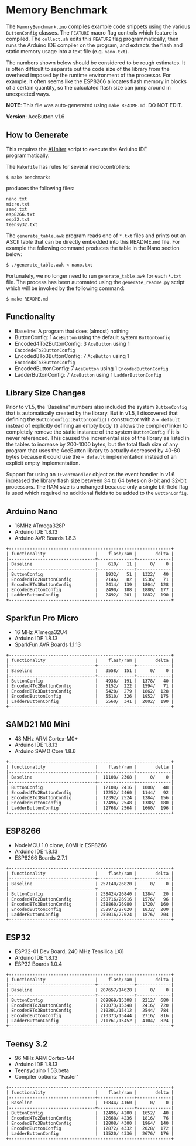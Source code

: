 # Memory Benchmark

The `MemoryBenchmark.ino` compiles example code snippets using the various
`ButtonConfig` classes. The `FEATURE` macro flag controls which feature is
compiled. The `collect.sh` edits this `FEATURE` flag programmatically, then runs
the Arduino IDE compiler on the program, and extracts the flash and static
memory usage into a text file (e.g. `nano.txt`).

The numbers shown below should be considered to be rough estimates. It is often
difficult to separate out the code size of the library from the overhead imposed
by the runtime environment of the processor. For example, it often seems like
the ESP8266 allocates flash memory in blocks of a certain quantity, so the
calculated flash size can jump around in unexpected ways.

**NOTE**: This file was auto-generated using `make README.md`. DO NOT EDIT.

**Version**: AceButton v1.6

## How to Generate

This requires the [AUniter](https://github.com/bxparks/AUniter) script
to execute the Arduino IDE programmatically.

The `Makefile` has rules for several microcontrollers:

```
$ make benchmarks
```
produces the following files:

```
nano.txt
micro.txt
samd.txt
esp8266.txt
esp32.txt
teensy32.txt
```

The `generate_table.awk` program reads one of `*.txt` files and prints out an
ASCII table that can be directly embedded into this README.md file. For example
the following command produces the table in the Nano section below:

```
$ ./generate_table.awk < nano.txt
```

Fortunately, we no longer need to run `generate_table.awk` for each `*.txt`
file. The process has been automated using the `generate_readme.py` script which
will be invoked by the following command:
```
$ make README.md
```

## Functionality

* Baseline: A program that does (almost) nothing
* ButtonConfig: 1 `AceButton` using the default system `ButtonConfig`
* Encoded4To2ButtonConfig: 3 `AceButton` using 1 `Encoded4To2ButtonConfig`
* Encoded8To3ButtonConfig: 7 `AceButton` using 1 `Encoded8To3ButtonConfig`
* EncodedButtonConfig: 7 `AceButton` using 1 `EncodedButtonConfig`
* LadderButtonConfig: 7 `AceButton` using 1 `LadderButtonConfig`

## Library Size Changes

Prior to v1.5, the 'Baseline' numbers also included the system `ButtonConfig`
that is automatically created by the library. But in v1.5, I discovered that
defining the `ButtonConfig::ButtonConfig()` constructor with a `= default`
instead of explicitly defining an empty body `{}` allows the compiler/linker
to completely remove the static instance of the system `ButtonConfig` if it is
never referenced. This caused the incremental size of the library as listed in
the tables to increase by 200-1000 bytes, but the total flash size of any
program that uses the AceButton library to actually decreased by 40-80 bytes
because it could use the `= default` implementation instead of an explicit empty
implementation.

Support for using an `IEventHandler` object as the event handler in v1.6
increased the library flash size between 34 to 64 bytes on 8-bit and 32-bit
processors. The RAM size is unchanged because only a single bit-field flag is
used which required no additional fields to be added to the `ButtonConfig`.

## Arduino Nano

* 16MHz ATmega328P
* Arduino IDE 1.8.13
* Arduino AVR Boards 1.8.3

```
+--------------------------------------------------------------+
| functionality                   |    flash/ram |       delta |
|---------------------------------+--------------+-------------|
| Baseline                        |    610/   11 |     0/    0 |
|---------------------------------+--------------+-------------|
| ButtonConfig                    |   1932/   51 |  1322/   40 |
| Encoded4To2ButtonConfig         |   2146/   82 |  1536/   71 |
| Encoded8To3ButtonConfig         |   2414/  139 |  1804/  128 |
| EncodedButtonConfig             |   2490/  188 |  1880/  177 |
| LadderButtonConfig              |   2492/  201 |  1882/  190 |
+--------------------------------------------------------------+

```

## Sparkfun Pro Micro

* 16 MHz ATmega32U4
* Arduino IDE 1.8.13
* SparkFun AVR Boards 1.1.13

```
+--------------------------------------------------------------+
| functionality                   |    flash/ram |       delta |
|---------------------------------+--------------+-------------|
| Baseline                        |   3558/  151 |     0/    0 |
|---------------------------------+--------------+-------------|
| ButtonConfig                    |   4936/  191 |  1378/   40 |
| Encoded4To2ButtonConfig         |   5152/  222 |  1594/   71 |
| Encoded8To3ButtonConfig         |   5420/  279 |  1862/  128 |
| EncodedButtonConfig             |   5510/  326 |  1952/  175 |
| LadderButtonConfig              |   5560/  341 |  2002/  190 |
+--------------------------------------------------------------+

```

## SAMD21 M0 Mini

* 48 MHz ARM Cortex-M0+
* Arduino IDE 1.8.13
* Arduino SAMD Core 1.8.6

```
+--------------------------------------------------------------+
| functionality                   |    flash/ram |       delta |
|---------------------------------+--------------+-------------|
| Baseline                        |  11108/ 2368 |     0/    0 |
|---------------------------------+--------------+-------------|
| ButtonConfig                    |  12108/ 2416 |  1000/   48 |
| Encoded4To2ButtonConfig         |  12252/ 2460 |  1144/   92 |
| Encoded8To3ButtonConfig         |  12392/ 2524 |  1284/  156 |
| EncodedButtonConfig             |  12496/ 2548 |  1388/  180 |
| LadderButtonConfig              |  12768/ 2564 |  1660/  196 |
+--------------------------------------------------------------+

```

## ESP8266

* NodeMCU 1.0 clone, 80MHz ESP8266
* Arduino IDE 1.8.13
* ESP8266 Boards 2.7.1

```
+--------------------------------------------------------------+
| functionality                   |    flash/ram |       delta |
|---------------------------------+--------------+-------------|
| Baseline                        | 257140/26820 |     0/    0 |
|---------------------------------+--------------+-------------|
| ButtonConfig                    | 258424/26840 |  1284/   20 |
| Encoded4To2ButtonConfig         | 258716/26916 |  1576/   96 |
| Encoded8To3ButtonConfig         | 258860/26980 |  1720/  160 |
| EncodedButtonConfig             | 258972/27020 |  1832/  200 |
| LadderButtonConfig              | 259016/27024 |  1876/  204 |
+--------------------------------------------------------------+

```

## ESP32

* ESP32-01 Dev Board, 240 MHz Tensilica LX6
* Arduino IDE 1.8.13
* ESP32 Boards 1.0.4

```
+--------------------------------------------------------------+
| functionality                   |    flash/ram |       delta |
|---------------------------------+--------------+-------------|
| Baseline                        | 207657/14628 |     0/    0 |
|---------------------------------+--------------+-------------|
| ButtonConfig                    | 209869/15308 |  2212/  680 |
| Encoded4To2ButtonConfig         | 210073/15348 |  2416/  720 |
| Encoded8To3ButtonConfig         | 210201/15412 |  2544/  784 |
| EncodedButtonConfig             | 210373/15444 |  2716/  816 |
| LadderButtonConfig              | 211761/15452 |  4104/  824 |
+--------------------------------------------------------------+

```

## Teensy 3.2

* 96 MHz ARM Cortex-M4
* Arduino IDE 1.8.13
* Teensyduino 1.53.beta
* Compiler options: "Faster"

```
+--------------------------------------------------------------+
| functionality                   |    flash/ram |       delta |
|---------------------------------+--------------+-------------|
| Baseline                        |  10844/ 4160 |     0/    0 |
|---------------------------------+--------------+-------------|
| ButtonConfig                    |  12496/ 4200 |  1652/   40 |
| Encoded4To2ButtonConfig         |  12660/ 4236 |  1816/   76 |
| Encoded8To3ButtonConfig         |  12808/ 4300 |  1964/  140 |
| EncodedButtonConfig             |  12872/ 4332 |  2028/  172 |
| LadderButtonConfig              |  13520/ 4336 |  2676/  176 |
+--------------------------------------------------------------+

```

